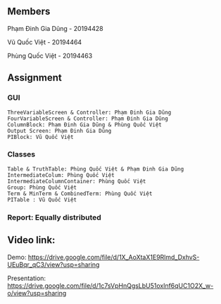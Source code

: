 ## Members
Phạm Đinh Gia Dũng - 20194428

Vũ Quốc Việt - 20194464

Phùng Quốc Việt - 20194463

## Assignment
### GUI
	ThreeVariableScreen & Controller: Phạm Đinh Gia Dũng 
	FourVariableScreen & Controller: Phạm Đinh Gia Dũng
	ColumnBlock: Phạm Đinh Gia Dũng & Phùng Quốc Việt
	Output Screen: Phạm Đinh Gia Dũng
	PIBlock: Vũ Quốc Việt
### Classes
	Table & TruthTable: Phùng Quốc Việt & Phạm Đinh Gia Dũng
	IntermediateColum: Phùng Quốc Việt
	IntermediateColumnContainer: Phùng Quốc Việt
	Group: Phùng Quốc Việt
	Term & MinTerm & CombinedTerm: Phùng Quốc Việt
	PITable : Vũ Quốc Việt
### Report: Equally distributed

## Video link:
Demo: https://drive.google.com/file/d/1X_AoXtaX1E9Rlmd_DxhvS-UEuBqr_qC3/view?usp=sharing

Presentation: https://drive.google.com/file/d/1c7sVpHnQgsLbU51oxlnf6qUC1O2X_w-o/view?usp=sharing
